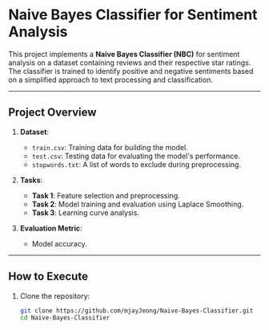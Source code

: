 # Naive Bayes Classifier for Sentiment Analysis

This project implements a **Naive Bayes Classifier (NBC)** for sentiment analysis on a dataset containing reviews and their respective star ratings. The classifier is trained to identify positive and negative sentiments based on a simplified approach to text processing and classification.

---

## Project Overview

1. **Dataset**: 
   - `train.csv`: Training data for building the model.
   - `test.csv`: Testing data for evaluating the model's performance.
   - `stopwords.txt`: A list of words to exclude during preprocessing.

2. **Tasks**:
   - **Task 1**: Feature selection and preprocessing.
   - **Task 2**: Model training and evaluation using Laplace Smoothing.
   - **Task 3**: Learning curve analysis.

3. **Evaluation Metric**:
   - Model accuracy.

---

## How to Execute

1. Clone the repository:
   ```bash
   git clone https://github.com/mjayJeong/Naive-Bayes-Classifier.git
   cd Naive-Bayes-Classifier
